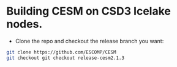 # Building CESM on CSD3 Icelake nodes.

- Clone the repo and checkout the release branch you want:
```bash
git clone https://github.com/ESCOMP/CESM
git checkout git checkout release-cesm2.1.3
```
